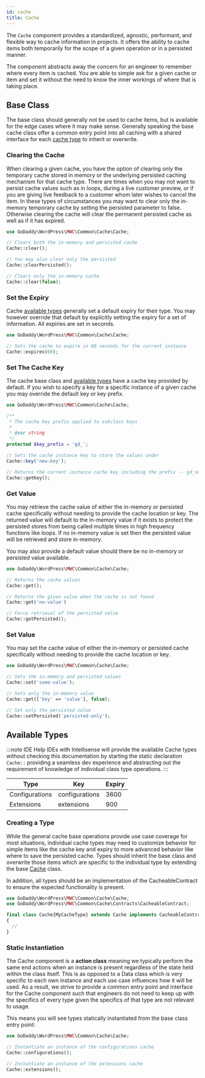 ```yaml
---
id: cache
title: Cache
---
```


The `Cache` component provides a standardized, agnostic, performant, and flexible way to cache information in projects.  It offers the ability to cache items both temporarily for the scope of a given operation or in a persisted manner.

The component abstracts away the concern for an engineer to remember where every item is cached.  You are able to simple ask for a given cache or item and set it without the need to know the inner workings of where that is taking place.

## Base Class
The base class should generally not be used to cache items, but is available for the edge cases where it may make sense.  Generally speaking the base cache class offer a common entry point into all caching with a shared interface for each [cache type](/components/cache#available-types) to inherit or overwrite.

### Clearing the Cache
When clearing a given cache, you have the option of clearing only the temporary cache stored in memory or the underlying persisted caching mechanism for that cache type.  There are times when you may not want to persist cache values such as in loops, during a live customer preview, or if you are giving live feedback to a customer whom later wishes to cancel the item.  In these types of circumstances you may want to clear only the in-memory temporary cache by setting the persisted parameter to false.  Otherwise clearing the cache will clear the permanent persisted cache as well as if it has expired.

```php
use GoDaddy\WordPress\MWC\Common\Cache\Cache;

// Clears both the in-memory and persisted cache
Cache::clear();

// You may also clear only the persisted
Cache::clearPersisted();

// Clears only the in-memory cache
Cache::clear(false);
```

### Set the Expiry
Cache [available types](/components/cache#available-types) generally set a default expiry for their type.  You may however override that default by explicitly setting the expiry for a set of information.  All expiries are set in seconds.

```php
use GoDaddy\WordPress\MWC\Common\Cache\Cache;

// Sets the cache to expire in 60 seconds for the current instance
Cache::expires(60);
```

### Set The Cache Key
The cache base class and [available types](/components/cache#available-types) have a cache key provided by default.  If you wish to specify a key for a specific instance of a given cache you may override the default key or key prefix.

```php
use GoDaddy\WordPress\MWC\Common\Cache\Cache;

/**
 * The cache key prefix applied to subclass keys
 *
 * @var string
 */
protected $key_prefix = 'gd_';

// Sets the cache instance key to store the values under
Cache::key('new-key');

// Returns the current instance cache key including the prefix -- gd_new-key
Cache::getKey();
```

### Get Value
You may retrieve the cache value of either the in-memory or persisted cache specifically without needing to provide the cache location or key.  The returned value will default to the in-memory value if it exists to protect the persisted stores from being called multiple times in high frequency functions like loops.  If no in-memory value is set then the persisted value will be retrieved and store in-memory.

You may also provide a default value should there be no in-memory or persisted value available.

```php
use GoDaddy\WordPress\MWC\Common\Cache\Cache;

// Returns the cache values
Cache::get();

// Returns the given value when the cache is not found
Cache::get('no-value')

// Force retrieval of the persisted value
Cache::getPersisted();
```

### Set Value
You may set the cache value of either the in-memory or persisted cache specifically without needing to provide the cache location or key.

```php
use GoDaddy\WordPress\MWC\Common\Cache\Cache;

// Sets the in-memory and persisted values
Cache::set('some-value');

// Sets only the in-memory value
Cache::get(['key' => 'value'], false);

// Set only the persisted value
Cache::setPersisted('persisted-only');
```

## Available Types
:::note IDE Help
IDEs with Intellisense will provide the available Cache types without checking this documentation by starting the static declaration `Cache::` providing a seamless dev experience and abstracting out the requirement of knowledge of individual class type operations.
:::

| Type           	| Key            	| Expiry 	|
|----------------	|----------------	|--------	|
| Configurations 	| configurations 	| 3600   	|
| Extensions       	| extensions       	| 900    	|

### Creating a Type
While the general cache base operations provide use case coverage for most situations, individual cache types may need to customize behavior for simple items like the cache key and expiry to more advanced behavior like where to save the persisted cache.  Types should inherit the base class and overwrite those items which are specific to the individual type by extending the base [Cache](/components/cache#base-class) class.

In addition, all types should be an implementation of the CacheableContract to ensure the expected functionality is present.

```php
use GoDaddy\WordPress\MWC\Common\Cache\Cache;
use GoDaddy\WordPress\MWC\Common\Cache\Contracts\CacheableContract;

final class Cache{MyCacheType} extends Cache implements CacheableContract
{
  //
}
```

### Static Instantiation
The Cache component is a **action class** meaning we typically perform the same end actions when an instance is present regardless of the state held within the class itself.  This is as opposed to a Data class which is very specific to each own instance and each use case influences how it will be used.  As a result, we strive to provide a common entry point and interface for the Cache component such that engineers do not need to keep up with the specifics of every type given the specifics of that type are not relevant to usage.

This means you will see types statically instantiated from the base class entry point:

```php
use GoDaddy\WordPress\MWC\Common\Cache\Cache;

// Instantiate an instance of the configurations cache
Cache::configurations();

// Instantiate an instance of the extensions cache
Cache::extensions();
```
